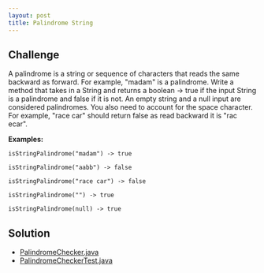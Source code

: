 ```yaml
---
layout: post
title: Palindrome String
---
```


## Challenge

A palindrome is a string or sequence of characters that reads the same backward as forward. For example, "madam" is a palindrome. Write a method that takes in a String and returns a boolean -> true if the input String is a palindrome and false if it is not. An empty string and a null input are considered palindromes. You also need to account for the space character. For example, "race car" should return false as read backward it is "rac ecar".

**Examples:**
```
isStringPalindrome("madam") -> true

isStringPalindrome("aabb") -> false

isStringPalindrome("race car") -> false

isStringPalindrome("") -> true

isStringPalindrome(null) -> true
```

## Solution

* [PalindromeChecker.java](https://github.com/amaljoyc/ajc-matrix/blob/master/src/main/java/amaljoyc/matrix/palindrome/PalindromeChecker.java)
* [PalindromeCheckerTest.java](https://github.com/amaljoyc/ajc-matrix/blob/master/src/test/java/amaljoyc/matrix/palindrome/PalindromeCheckerTest.java)
